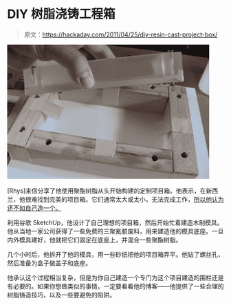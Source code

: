 # DIY 树脂浇铸工程箱

> 原文：<https://hackaday.com/2011/04/25/diy-resin-cast-project-box/>

![resin_casting](img/e4e155e82b536a45e6404f958de2b9a0.png "resin_casting")

[Rhys]来信分享了他使用聚酯树脂从头开始构建的定制项目箱。他表示，在新西兰，他很难找到完美的项目箱。它们通常太大或太小，无法完成工作，[所以他认为还不如自己造一个。](http://blog.rhysgoodwin.com/fabrication/resin-cast-project-enclosure/)

利用谷歌 SketchUp，他设计了自己理想的项目箱，然后开始忙着建造木制模具。他从当地一家公司获得了一些免费的三聚氰胺废料，用来建造他的模具底座。一旦内外模具建好，他就把它们固定在底座上，并混合一些聚酯树脂。

几个小时后，他拆开了他的模具，用一些砂纸把他的项目箱弄平。他钻了螺丝孔，然后准备为盒子做盖子和底座。

他承认这个过程相当复杂，但是为你自己建造一个专门为这个项目建造的围栏还是有必要的。如果你想做类似的事情，一定要看看他的博客——他提供了一些合理的树脂铸造技巧，以及一些要避免的陷阱。